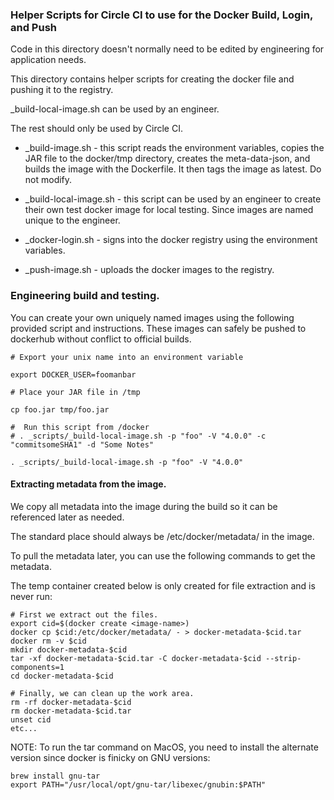 ### Helper Scripts for Circle CI to use for the Docker Build, Login, and Push

Code in this directory doesn't normally need to be edited by engineering for
application needs.

This directory contains helper scripts for creating the docker file and
pushing it to the registry.

\_build-local-image.sh can be used by an engineer.

The rest should only be used by Circle CI.

- \_build-image.sh - this script reads the environment variables, copies the JAR
file to the docker/tmp directory, creates the meta-data-json, and builds the
image with the Dockerfile. It then tags the image as latest. Do not modify.

- \_build-local-image.sh - this script can be used by an engineer to create their
own test docker image for local testing. Since images are named unique to the engineer.

- \_docker-login.sh - signs into the docker registry using the environment variables.

- \_push-image.sh - uploads the docker images to the registry.

### Engineering build and testing.

You can create your own uniquely named images using the following provided
script and instructions. These images can safely be pushed to dockerhub without
conflict to official builds.

```
# Export your unix name into an environment variable

export DOCKER_USER=foomanbar

# Place your JAR file in /tmp

cp foo.jar tmp/foo.jar

#  Run this script from /docker
# . _scripts/_build-local-image.sh -p "foo" -V "4.0.0" -c "commitsomeSHA1" -d "Some Notes"

. _scripts/_build-local-image.sh -p "foo" -V "4.0.0" 
```

#### Extracting metadata from the image.

We copy all metadata into the image during the build so it can be referenced later as needed.

The standard place should always be /etc/docker/metadata/ in the image.

To pull the metadata later, you can use the following commands to get the
metadata.

The temp container created below is only created for file extraction and is
never run:
```
# First we extract out the files.
export cid=$(docker create <image-name>)
docker cp $cid:/etc/docker/metadata/ - > docker-metadata-$cid.tar
docker rm -v $cid
mkdir docker-metadata-$cid
tar -xf docker-metadata-$cid.tar -C docker-metadata-$cid --strip-components=1
cd docker-metadata-$cid

# Finally, we can clean up the work area.
rm -rf docker-metadata-$cid
rm docker-metadata-$cid.tar
unset cid
etc...
```
NOTE: To run the tar command on MacOS, you need to install the alternate
version since docker is finicky on GNU versions:
```
brew install gnu-tar
export PATH="/usr/local/opt/gnu-tar/libexec/gnubin:$PATH"
```
